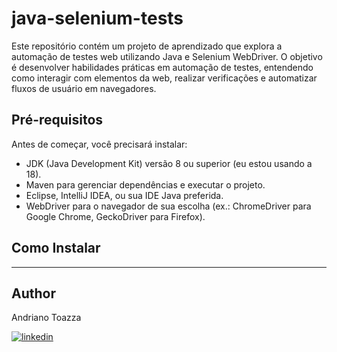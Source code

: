 # java-selenium-tests

Este repositório contém um projeto de aprendizado que explora a automação de testes web utilizando Java e Selenium WebDriver. O objetivo é desenvolver habilidades práticas em automação de testes, entendendo como interagir com elementos da web, realizar verificações e automatizar fluxos de usuário em navegadores.


## Pré-requisitos

Antes de começar, você precisará instalar:
- JDK (Java Development Kit) versão 8 ou superior (eu estou usando a 18).
- Maven para gerenciar dependências e executar o projeto.
- Eclipse, IntelliJ IDEA, ou sua IDE Java preferida.
- WebDriver para o navegador de sua escolha (ex.: ChromeDriver para Google Chrome, GeckoDriver para Firefox).

## Como Instalar


---

## Author

Andriano Toazza

[![linkedin](https://img.shields.io/badge/linkedin-0A66C2?style=for-the-badge&logo=linkedin&logoColor=white)](https://www.linkedin.com/in/andriano-toazza)

